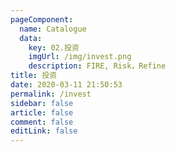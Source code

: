 ```yaml
---
pageComponent: 
  name: Catalogue
  data: 
    key: 02.投资
    imgUrl: /img/invest.png
    description: FIRE, Risk，Refine
title: 投资
date: 2020-03-11 21:50:53
permalink: /invest
sidebar: false
article: false
comment: false
editLink: false
---
```


